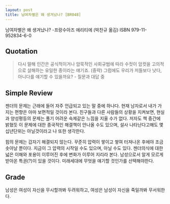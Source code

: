 ```yaml
---
layout: post
title: 남여차별은 왜 생겨났나? [BR048]
---
```


남여차별은 왜 생겨났나?
-프랑수아즈 에리티에 (박찬규 옮김)
ISBN 979-11-952834-6-0

## Quotation <i class="fa fa-quote-left" aria-hidden="true"></i>

>다시 말해 인간은 공식적이거나 암묵적인 사회규범에 따라 수컷이 암컷을 고의적으로 살해하는 유일한 종이라는 얘기죠. (중략) 그럼에도 우리가 저들보다 낫다, 아니다를 얘기할 수 있을까요? - 질문과 대답 중

## Simple Review <i class="fa fa-comment" aria-hidden="true"></i>

<span class="drop">젠</span>더의 문제는 근래에 들어 자주 언급되고 있는 말 중에 하나다. 현재 남자로서 내가 가지는 편향은 아마 보편적일 것이라 본다. 친구들과 다른 사람들의 상황을 지켜보면, 현실과 양성평등의 문제는 풀기 어려운 숙제같은 느낌을 지울 수가 없다. 저자도 책 중간에 밝혔듯 이 문제에 대한 종국적인 해결책이 안나올 수도 있으며, 설사 나타난다고해도 몇십년단위는 아닐것이라고 나 또한 생각한다.

힘의 문제는 갑자기 해결되지 않는다. 꾸준히 압력이 쌓이고 쌓여 터져나온 후에야 조금 솟아날 뿐이다. 지금이 그 압력의 시작일 수도 있으며, 아닐 수도 있다. 젠더의식에 대한 넓은 이해와 포용이 이루어진 후에 변화가 이루어 지리라 본다. 남성으로서 알게 모르게 받아온 특권(?)이 있을 것이다. <span class="em">미래세대에 무엇을 얘기할 것인가를 선택해야한다.</span>

## Grade <i class="fa fa-paragraph" aria-hidden="true"></i>

<i class="fa fa-star" aria-hidden="true"></i>
<i class="fa fa-star" aria-hidden="true"></i>
<i class="fa fa-star" aria-hidden="true"></i>
<i class="fa fa-star-o" aria-hidden="true"></i>
<!-- <i class="fa fa-star-half-o" aria-hidden="true"></i> -->
<!-- <i class="fa fa-star-o" aria-hidden="true"></i> -->
<!--<i class="fa fa-star-o" aria-hidden="true"></i> -->
<i class="fa fa-star-o" aria-hidden="true"></i>

남성은 여성이 자신을 무시할까봐 두려워하고, 여성은 남성이 자신을 죽일까봐 무서워한다.